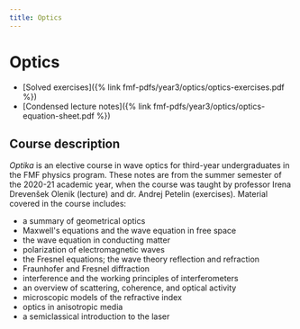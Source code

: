 ```yaml
---
title: Optics
---
```

# Optics

- [Solved exercises]({% link fmf-pdfs/year3/optics/optics-exercises.pdf %})
- [Condensed lecture notes]({% link fmf-pdfs/year3/optics/optics-equation-sheet.pdf %})

## Course description
*Optika* is an elective course in wave optics for third-year undergraduates in the FMF physics program. These notes are from the summer semester of the 2020-21 academic year, when the course was taught by professor Irena Drevenšek Olenik (lecture) and dr. Andrej Petelin (exercises). Material covered in the course includes:
- a summary of geometrical optics
- Maxwell's equations and the wave equation in free space
- the wave equation in conducting matter
- polarization of electromagnetic waves
- the Fresnel equations; the wave theory reflection and refraction
- Fraunhofer and Fresnel diffraction
- interference and the working principles of interferometers
- an overview of scattering, coherence, and optical activity
- microscopic models of the refractive index
- optics in anisotropic media
- a semiclassical introduction to the laser
